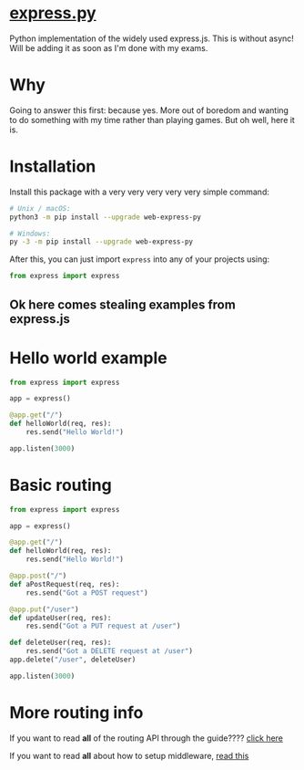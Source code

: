 # [express.py](https://pypi.org/project/web-express-py/)
Python implementation of the widely used express.js. This is without async! Will be adding it as soon as I'm done with my exams.

# Why
Going to answer this first: because yes. More out of boredom and wanting to do something with my time rather than playing games. But oh well, here it is.

# Installation
Install this package with a very very very very very simple command:
```sh
# Unix / macOS:
python3 -m pip install --upgrade web-express-py

# Windows:
py -3 -m pip install --upgrade web-express-py
```

After this, you can just import `express` into any of your projects using:
```py
from express import express
```

## Ok here comes stealing examples from express.js

# Hello world example
```py
from express import express

app = express()

@app.get("/")
def helloWorld(req, res):
    res.send("Hello World!")

app.listen(3000)
```

# Basic routing
```py
from express import express

app = express()

@app.get("/")
def helloWorld(req, res):
    res.send("Hello World!")

@app.post("/")
def aPostRequest(req, res):
    res.send("Got a POST request")

@app.put("/user")
def updateUser(req, res):
    res.send("Got a PUT request at /user")

def deleteUser(req, res):
    res.send("Got a DELETE request at /user")
app.delete("/user", deleteUser)

app.listen(3000)
```

# More routing info
If you want to read **all** of the routing API through the guide???? [click here](https://github.com/Hattorius/express.py/wiki/Guide---Routing)

If you want to read **all** about how to setup middleware, [read this](https://github.com/Hattorius/express.py/wiki/Writing-middleware)
